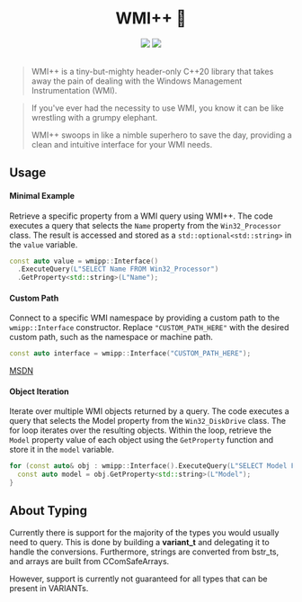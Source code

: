 <h1 align="center">WMI++ 🤕</h1>

<div align="center">
  <img src="https://img.shields.io/badge/c%2B%2B-20-orange"/>
  <img src="https://img.shields.io/badge/license-MIT-blue.svg"/>
</div>

<br>

> WMI++ is a tiny-but-mighty header-only C++20 library that takes away the pain of dealing with the Windows Management Instrumentation (WMI).

> If you've ever had the necessity to use WMI, you know it can be like wrestling with a grumpy elephant.
> 
> WMI++ swoops in like a nimble superhero to save the day, providing a clean and intuitive interface for your WMI needs.

## Usage

#### Minimal Example

Retrieve a specific property from a WMI query using WMI++.
The code executes a query that selects the `Name` property from the `Win32_Processor` class.
The result is accessed and stored as a `std::optional<std::string>` in the `value` variable.

```cpp
const auto value = wmipp::Interface()
  .ExecuteQuery(L"SELECT Name FROM Win32_Processor")
  .GetProperty<std::string>(L"Name");
```

#### Custom Path

Connect to a specific WMI namespace by providing a custom path to the `wmipp::Interface` constructor.
Replace `"CUSTOM_PATH_HERE"` with the desired custom path, such as the namespace or machine path.

```cpp
const auto interface = wmipp::Interface("CUSTOM_PATH_HERE");
```

[MSDN](https://learn.microsoft.com/en-us/windows/win32/wmisdk/describing-the-location-of-a-wmi-object)

#### Object Iteration

Iterate over multiple WMI objects returned by a query.
The code executes a query that selects the Model property from the `Win32_DiskDrive` class.
The for loop iterates over the resulting objects.
Within the loop, retrieve the `Model` property value of each object using the `GetProperty` function and store it in the `model` variable.

```cpp
for (const auto& obj : wmipp::Interface().ExecuteQuery(L"SELECT Model FROM Win32_DiskDrive")) {
  const auto model = obj.GetProperty<std::string>(L"Model");
}
```

## About Typing

Currently there is support for the majority of the types you would usually need to query.
This is done by building a __variant_t__ and delegating it to handle the conversions.
Furthermore, strings are converted from bstr_ts, and arrays are built from CComSafeArrays.

However, support is currently not guaranteed for all types that can be present in VARIANTs.
